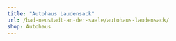 ```yaml
---
title: "Autohaus Laudensack"
url: /bad-neustadt-an-der-saale/autohaus-laudensack/
shop: Autohaus
---
```

